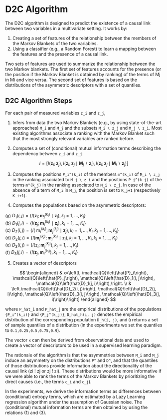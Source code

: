 # D2C Algorithm

The D2C algorithm is designed to predict the existence of a causal link between two variables in a multivariate setting. It works by:

1. Creating a set of features of the relationship between the members of the Markov Blankets of the two variables.
2. Using a classifier (e.g., a Random Forest) to learn a mapping between the features and the presence of a causal link.

Two sets of features are used to summarize the relationship between the two Markov blankets. The first set of features accounts for the presence (or the position if the Markov Blanket is obtained by ranking) of the terms of Mj in Mi and vice versa. The second set of features is based on the distributions of the asymmetric descriptors with a set of quantiles.

## D2C Algorithm Steps

For each pair of measured variables `z_i` and `z_j`,

1. Infers from data the two Markov Blankets (e.g., by using state-of-the-art approaches) `M_i` and `M_j` and the subsets `M_i \ z_j` and `M_j \ z_i`. Most existing algorithms associate a ranking with the Markov Blanket such that the most strongly relevant variables are ranked before.

2. Computes a set of (conditional) mutual information terms describing the dependency between `z_i` and `z_j`

$$
I=\left[I\left(\mathbf{z}_i ; \mathbf{z}_j\right), I\left(\mathbf{z}_i ; \mathbf{z}_j \mid \mathbf{M}_j \backslash \mathbf{z}_i\right), I\left(\mathbf{z}_i ; \mathbf{z}_j \mid \mathbf{M}_i \backslash \mathbf{z}_j\right)\right]
$$


3. Computes the positions `P_i^(k_i)` of the members `m^(k_i)` of `M_i \ z_j` in the ranking associated to `M_j \ z_i` and the positions `P_j^(k_j)` of the terms `m^(k_j)` in the ranking associated to `M_i \ z_j`. In case of the absence of a term of `M_i` in `M_j`, the position is set to `K_j+1` (respectively `K_i+1`).

4. Computes the populations based on the asymmetric descriptors:

(a) $D_1(i, j)=\left\{I\left(\mathbf{z}_i ; \mathbf{m}_j^{\left(k_j\right)} \mid \mathbf{z}_j\right), k_j=1, \ldots, K_j\right\}$ <br>
(b) $D_1(j, i)=\left\{I\left(\mathbf{z}_j ; \mathbf{m}_i^{\left(k_i\right)} \mid \mathbf{z}_i\right), k_i=1, \ldots, K_i\right\}$ <br>
(c) $D_2(i, j)=\left\{I\left(\mathrm{~m}_i^{\left(k_i\right)} ; \mathbf{m}_j^{\left(k_j\right)} \mid \mathbf{z}_j\right), k_i=1, \ldots, K_i, k_j=1, \ldots, K_j\right\}$ <br>
(d) $D_2(j, i)=\left\{I\left(\mathbf{m}_j^{\left(k_j\right)} ; \mathbf{m}_i^{\left(k_i\right)} \mid \mathbf{z}_i\right), k_i=1, \ldots, K_i, k_j=1, \ldots, K_j\right\}$ <br>
(e) $D_3(i, j)=\left\{I\left(\mathrm{z}_i ; \mathbf{m}_j^{\left(k_j\right)}\right), k_j=1, \ldots, K_j\right\}$ <br>
(f) $D_3(j, i)=\left\{I\left(\mathbf{z}_j, \mathbf{m}_i^{\left(k_i\right)}\right), k_i=1, \ldots, K_i\right\}$



5. Creates a vector of descriptors

$$
\begin{aligned}
& x=\left[I, \mathcal{Q}\left(\hat{P}_i\right), \mathcal{Q}\left(\hat{P}_j\right), \mathcal{Q}\left(\hat{D}_1(i, j)\right), \mathcal{Q}\left(\hat{D}_1(j, i)\right),\right. \\
& \left.\mathcal{Q}\left(\hat{D}_2(i, j)\right), \mathcal{Q}\left(\hat{D}_2(j, i)\right), \mathcal{Q}\left(\hat{D}_3(i, j)\right), \mathcal{Q}\left(\hat{D}_3(j, i)\right)\right]
\end{aligned}
$$





where `P_hat_i` and `P_hat_j` are the empirical distributions of the populations `{P_i^(k_i)}` and `{P_j^(k_j)}`, `D_hat_h(i, j)` denotes the empirical distribution of the corresponding population `D_h(i, j)`, and `Q` returns a set of sample quantiles of a distribution (in the experiments we set the quantiles to `0.1,0.25,0.5,0.75,0.9`).

The vector `x` can then be derived from observational data and used to create a vector of descriptors to be used in a supervised learning paradigm.

The rationale of the algorithm is that the asymmetries between `M_i` and `M_j` induce an asymmetry on the distributions `P^` and `D^`, and that the quantiles of those distributions provide information about the directionality of the causal link (zi ! zj or zj ! zi). These distributions would be more informative if we were able to rank the terms of the Markov Blankets by prioritizing the direct causes (i.e., the terms `c_i` and `c_j`).

In the experiments, we derive the information terms as differences between (conditional) entropy terms, which are estimated by a Lazy Learning regression algorithm under the assumption of Gaussian noise. The (conditional) mutual information terms are then obtained by using the relations (1) and (3).


